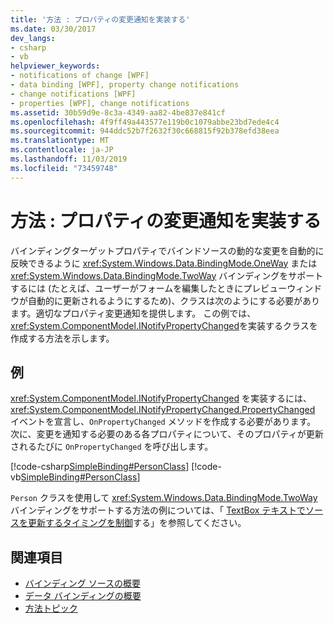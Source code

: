 ```yaml
---
title: '方法 : プロパティの変更通知を実装する'
ms.date: 03/30/2017
dev_langs:
- csharp
- vb
helpviewer_keywords:
- notifications of change [WPF]
- data binding [WPF], property change notifications
- change notifications [WPF]
- properties [WPF], change notifications
ms.assetid: 30b59d9e-8c3a-4349-aa82-4be837e841cf
ms.openlocfilehash: 4f9ff49a443577e119b0c1079abbe23bd7ede4c4
ms.sourcegitcommit: 944ddc52b7f2632f30c668815f92b378efd38eea
ms.translationtype: MT
ms.contentlocale: ja-JP
ms.lasthandoff: 11/03/2019
ms.locfileid: "73459748"
---
```

# <a name="how-to-implement-property-change-notification"></a>方法 : プロパティの変更通知を実装する
バインディングターゲットプロパティでバインドソースの動的な変更を自動的に反映できるように <xref:System.Windows.Data.BindingMode.OneWay> または <xref:System.Windows.Data.BindingMode.TwoWay> バインディングをサポートするには (たとえば、ユーザーがフォームを編集したときにプレビューウィンドウが自動的に更新されるようにするため)、クラスは次のようにする必要があります。適切なプロパティ変更通知を提供します。 この例では、<xref:System.ComponentModel.INotifyPropertyChanged>を実装するクラスを作成する方法を示します。  
  
## <a name="example"></a>例  
 <xref:System.ComponentModel.INotifyPropertyChanged> を実装するには、<xref:System.ComponentModel.INotifyPropertyChanged.PropertyChanged> イベントを宣言し、`OnPropertyChanged` メソッドを作成する必要があります。 次に、変更を通知する必要のある各プロパティについて、そのプロパティが更新されるたびに `OnPropertyChanged` を呼び出します。  
  
 [!code-csharp[SimpleBinding#PersonClass](~/samples/snippets/csharp/VS_Snippets_Wpf/SimpleBinding/CSharp/Person.cs#personclass)]
 [!code-vb[SimpleBinding#PersonClass](~/samples/snippets/visualbasic/VS_Snippets_Wpf/SimpleBinding/VisualBasic/Person.vb#personclass)]  
  
 `Person` クラスを使用して <xref:System.Windows.Data.BindingMode.TwoWay> バインディングをサポートする方法の例については、「 [TextBox テキストでソースを更新するタイミングを制御](how-to-control-when-the-textbox-text-updates-the-source.md)する」を参照してください。  
  
## <a name="see-also"></a>関連項目

- [バインディング ソースの概要](binding-sources-overview.md)
- [データ バインディングの概要](../../../desktop-wpf/data/data-binding-overview.md)
- [方法トピック](data-binding-how-to-topics.md)
